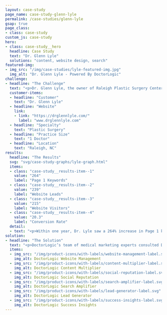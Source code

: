 ```yaml
---
layout: case-study
page_name: case-study-glenn-lyle
permalink: /case-studies/glenn-lyle
gsap: true
page_class:
- class: case-study
custom_js: case-study
hero:
- class: case-study__hero
  headline: Case Study
  text: "Dr. Glenn Lyle"
  solutions: "content, website design, search"
featured-img:
- img_src: "/img/case-studies/lyle-featured-img.jpg"
  img_alt: "Dr. Glenn Lyle - Powered By DoctorLogic"
challenge:
- headline: "The Challenge" 
  text: "<p>Dr. Glenn Lyle, the owner of Raleigh Plastic Surgery Center in Raleigh, NC provides aesthetic treatment options specializing in plastic and reconstructive surgery. Dr. Lyle wanted his online presence to display his top-quality work and grow his new patient leads. After working with several costly vendors and enduring many failed promises, Dr. Lyle became eager for a solution that would deliver the results he desired and offer transparency on ROI. Dr. Glenn Lyle began working with DoctorLogic in March 2018 with the objective of practice growth and digital presence.</p>"
  customer-items:
  - headline: "Customer"
    text: "Dr. Glenn Lyle"
  - headline: "Website"
    link:
    - link: "https://drglennlyle.com/"
      label: "www.drglennlyle.com"
  - headline: "Specialty"
    text: "Plastic Surgery"
  - headline: "Practice Size"
    text: "1 Doctor"
  - headline: "Location"
    text: "Raleigh, NC"
results:
  headline: "The Results"
  svg: "svg/case-study-graphs/lyle-graph.html"
  items:
  - class: "case-study__results-item--1"
    value: "264"
    label: "Page 1 Keywords"
  - class: "case-study__results-item--2"
    value: "239"
    label: "Website Leads"
  - class: "case-study__results-item--3"
    value: "215"
    label: "Website Visitors"
  - class: "case-study__results-item--4"
    value: "20.3"
    label: "Conversion Rate"
  detail:
  - text: "<p>Within one year, Dr. Lyle saw a 264% increase in Page 1 keyword rankings, a 215% increase in website visitors, a 239% increase in website leads and total website conversion rate increase of 20.3% (industry average is 5%). The DoctorLogic Before and After Photo Gallery Manager increased his pageviews by 72.7% and he received 50.3% leads from this page alone.</p>"
solution:
- headline: "The Solution"
  text: "<p>DoctorLogic’s team of medical marketing experts consulted Dr. Lyle’s team to thoroughly discuss expectations, determine achievable goals, and outline scope of work. With DoctorLogic’s proven technology and expert content writers, DoctorLogic created a new website for Dr. Lyle’s practice designed specifically to showcase his top-quality work with our Before & After Photo Gallery Manager and Reputation Management display. The website was also crafted to include more relevant keywords, be responsive to all devices, and easier to navigate. And with the DoctorLogic Website Marketing Platform Dr. Lyle will have full visibility into the performance and access to reports to measure KPIs, such as website visitors and conversions.</p>"
  items:
  - img_src: "/img/product-icons/with-labels/website-management-label.svg"
    img_alt: DoctorLogic Website Management
  - img_src: "/img/product-icons/with-labels/content-multiplier-label.svg"
    img_alt: DoctorLogic Content Multiplier
  - img_src: "/img/product-icons/with-labels/social-reputation-label.svg"
    img_alt: DoctorLogic Social Reputation
  - img_src: "/img/product-icons/with-labels/search-amplifier-label.svg"
    img_alt: DoctorLogic Search Amplifier
  - img_src: "/img/product-icons/with-labels/lead-generator-label.svg"
    img_alt: DoctorLogic Lead Generator
  - img_src: "/img/product-icons/with-labels/success-insights-label.svg"
    img_alt: DoctorLogic Success Insights
---
```





